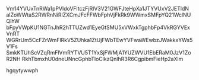 Vm14YVUxTnRWa1pPVldoVFltczFjRlV3V21GWFJteHpXa1JTYVUxV2JETldN
alZoWWtaS2RWRnNiRlZXCmJFcFFWbFphVjFkRk9WWmxSMFpYQ21WclNUQlhW
bFpyVWpKU1NGTnJhR2hTTUZwd1EyeGtSMU5xVWxkTgphbFp4VkRGYVExVnRT
WGRrUm5CcFZrWmFlRkV5ZUhka1ZtUjFWbTEwYVFwaWEwbzJWakkxYWs5V1Fs
SmkKTUhScVZqRmFlVmRYTVU5T1YxSjFWMjA1YUZWVU1EbERaM0JzV1ZoR2NH
RkhTbmxhU0dneUNncGphbTloClkzQnlhR3R6CgpibmFieHp2aXlm

hgqytywwph